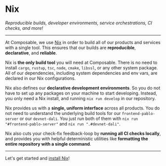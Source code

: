 # Nix
*Reproducible builds, developer environments, service orchestrations, CI checks, and more!*
 
---

At Composable, we use [Nix](https://nixos.org/) in order to build all of our products and services with a single tool. This ensures that our builds are **reproducible**, **declarative**, and **reliable**.

Nix is **the only build tool** you will need at Composable. There is no need to install `cargo`, `rustup`, `tsc`, `node`, `cmake`, `libssl`, or any other system package. All of our dependencies, including system dependencies and env vars, are declared in our Nix configurations.

Nix also defines our **declarative development environments**. So you do not have to set up any packages on your machine to start developing. Instead, you only need a Nix install, and running `nix run develop` in our repository.

Nix provides us with a **single, uniform interface** across all products. You do not need to understand the underlying build tools for our `frontend-pablo-server` or our `devnet-dali`. You just run both of them with `nix run "#frontend-pablo-server"` and `nix run ".#devnet-dali"`.

Nix also cuts your check-fix feedback-loop by **running all CI checks locally**, and provides you with helpful deterministic utilities like **formatting the entire repository with a single command**.

---

Let's get started and [install Nix](./nix/install.html)!

